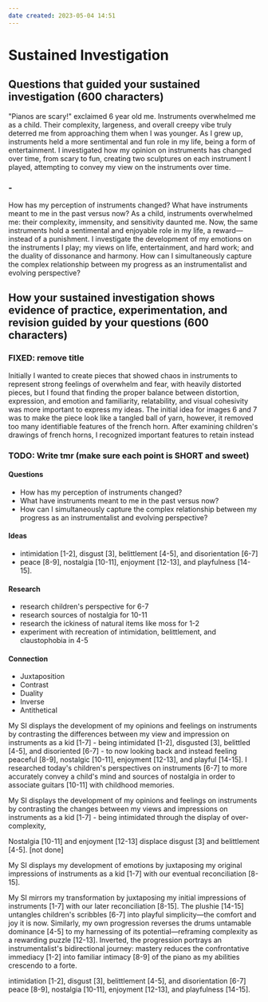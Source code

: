```yaml
---
date created: 2023-05-04 14:51
---
```


# Sustained Investigation

## Questions that guided your sustained investigation (600 characters)

"Pianos are scary!" exclaimed 6 year old me. Instruments overwhelmed me as a child. Their complexity, largeness, and overall creepy vibe truly deterred me from approaching them when I was younger. As I grew up, instruments held a more sentimental and fun role in my life, being a form of entertainment. I investigated how my opinion on instruments has changed over time, from scary to fun, creating two sculptures on each instrument I played, attempting to convey my view on the instruments over time.

### -

How has my perception of instruments changed? What have instruments meant to me in the past versus now? As a child, instruments overwhelmed me: their complexity, immensity, and sensitivity daunted me. Now, the same instruments hold a sentimental and enjoyable role in my life, a reward—instead of a punishment. I investigate the development of my emotions on the instruments I play; my views on life, entertainment, and hard work; and the duality of dissonance and harmony. How can I simultaneously capture the complex relationship between my progress as an instrumentalist and evolving perspective?

## How your sustained investigation shows evidence of practice, experimentation, and revision guided by your questions (600 characters)

### FIXED: remove title

Initially I wanted to create pieces that showed chaos in instruments to represent strong feelings of overwhelm and fear, with heavily distorted pieces, but I found that finding the proper balance between distortion, expression, and emotion and familiarity, relatability, and visual cohesivity was more important to express my ideas. The initial idea for images 6 and 7 was to make the piece look like a tangled ball of yarn, however, it removed too many identifiable features of the french horn. After examining children's drawings of french horns, I recognized important features to retain instead

### TODO: Write tmr (make sure each point is SHORT and sweet)

#### Questions
- How has my perception of instruments changed?
- What have instruments meant to me in the past versus now?
- How can I simultaneously capture the complex relationship between my progress as an instrumentalist and evolving perspective?

#### Ideas
- intimidation [1-2], disgust [3], belittlement [4-5], and disorientation [6-7]
- peace [8-9], nostalgia [10-11], enjoyment [12-13], and playfulness [14-15].

#### Research
- research children's perspective for 6-7
- research sources of nostalgia for 10-11
- research the ickiness of natural items like moss for 1-2
- experiment with recreation of intimidation, belittlement, and claustophobia in 4-5

#### Connection
- Juxtaposition
- Contrast
- Duality
- Inverse
- Antithetical

My SI displays the development of my opinions and feelings on instruments by contrasting the differences between my view and impression on instruments as a kid [1-7] - being intimidated [1-2], disgusted [3], belittled [4-5], and disoriented [6-7] - to now looking back and instead feeling peaceful [8-9], nostalgic [10-11], enjoyment [12-13], and playful [14-15]. I researched today's children's perspectives on instruments [6-7] to more accurately convey a child's mind and sources of nostalgia in order to associate guitars [10-11] with childhood memories. 

My SI displays the development of my opinions and feelings on instruments by contrasting the changes between my views and impressions on instruments as a kid [1-7] - being intimidated through the display of over-complexity, 

Nostalgia [10-11] and enjoyment [12-13] displace disgust [3] and belittlement [4-5]. [not done]

My SI displays my development of emotions by juxtaposing my original impressions of instruments as a kid [1-7] with our eventual reconciliation [8-15]. 



My SI mirrors my transformation by juxtaposing my initial impressions of instruments [1-7] with our later reconciliation [8-15]. The plushie [14-15] untangles children's scribbles [6-7] into playful simplicity—the comfort and joy it is now. Similarly, my own progression reverses the drums untamable dominance [4-5] to my harnessing of its potential—reframing complexity as a rewarding puzzle [12-13]. Inverted, the progression portrays an instrumentalist's bidirectional journey: mastery reduces the confrontative immediacy [1-2] into familiar intimacy [8-9] of the piano as my abilities crescendo to a forte.



intimidation [1-2], disgust [3], belittlement [4-5], and disorientation [6-7]
peace [8-9], nostalgia [10-11], enjoyment [12-13], and playfulness [14-15].
